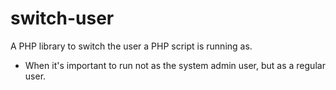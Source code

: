 # switch-user
A PHP library to switch the user a PHP script is running as.
* When it's important to run not as the system admin user, but as a regular user.
